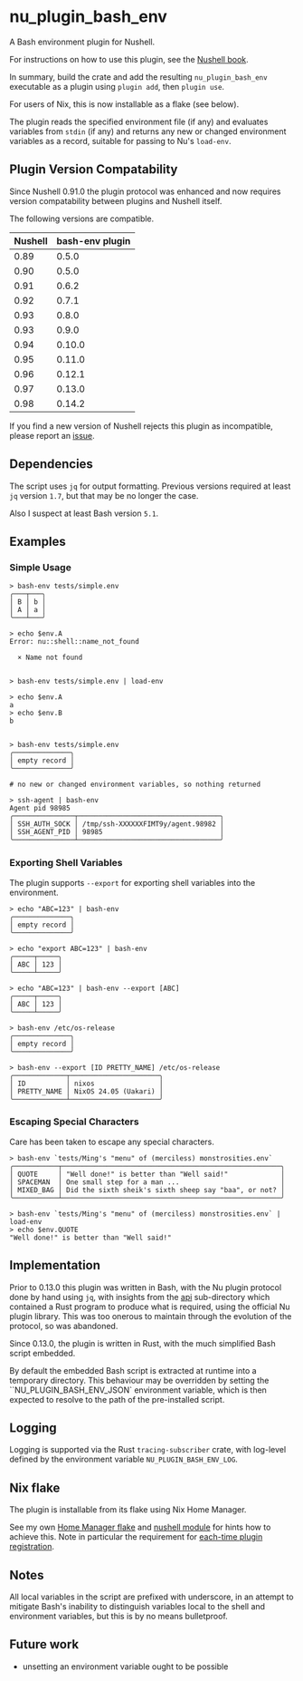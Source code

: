 # nu_plugin_bash_env

A Bash environment plugin for Nushell.

For instructions on how to use this plugin, see the [Nushell book](https://www.nushell.sh/book/plugins.html).

In summary, build the crate and add the resulting `nu_plugin_bash_env` executable as a plugin using `plugin add`, then `plugin use`.

For users of Nix, this is now installable as a flake (see below).

The plugin reads the specified environment file (if any) and evaluates variables from `stdin` (if any) and returns any new or changed environment variables as a record, suitable for passing to Nu's `load-env`.

## Plugin Version Compatability

Since Nushell 0.91.0 the plugin protocol was enhanced and now requires version compatability between plugins and Nushell itself.

The following versions are compatible.

| Nushell | bash-env plugin |
| ------- | --------------- |
|    0.89 |           0.5.0 |
|    0.90 |           0.5.0 |
|    0.91 |           0.6.2 |
|    0.92 |           0.7.1 |
|    0.93 |           0.8.0 |
|    0.93 |           0.9.0 |
|    0.94 |          0.10.0 |
|    0.95 |          0.11.0 |
|    0.96 |          0.12.1 |
|    0.97 |          0.13.0 |
|    0.98 |          0.14.2 |

If you find a new version of Nushell rejects this plugin as incompatible, please report an [issue](https://github.com/tesujimath/nu_plugin_bash_env/issues).

## Dependencies

The script uses `jq` for output formatting. Previous versions required at least `jq` version `1.7`, but that may be no longer the case.

Also I suspect at least Bash version `5.1`.

## Examples

### Simple Usage
```
> bash-env tests/simple.env
╭───┬───╮
│ B │ b │
│ A │ a │
╰───┴───╯

> echo $env.A
Error: nu::shell::name_not_found

  × Name not found


> bash-env tests/simple.env | load-env

> echo $env.A
a
> echo $env.B
b


> bash-env tests/simple.env
╭──────────────╮
│ empty record │
╰──────────────╯

# no new or changed environment variables, so nothing returned

> ssh-agent | bash-env
Agent pid 98985
╭───────────────┬───────────────────────────────────╮
│ SSH_AUTH_SOCK │ /tmp/ssh-XXXXXXFIMT9y/agent.98982 │
│ SSH_AGENT_PID │ 98985                             │
╰───────────────┴───────────────────────────────────╯
```

### Exporting Shell Variables

The plugin supports `--export` for exporting shell variables into the environment.

```
> echo "ABC=123" | bash-env
╭──────────────╮
│ empty record │
╰──────────────╯

> echo "export ABC=123" | bash-env
╭─────┬─────╮
│ ABC │ 123 │
╰─────┴─────╯

> echo "ABC=123" | bash-env --export [ABC]
╭─────┬─────╮
│ ABC │ 123 │
╰─────┴─────╯

> bash-env /etc/os-release
╭──────────────╮
│ empty record │
╰──────────────╯

> bash-env --export [ID PRETTY_NAME] /etc/os-release
╭─────────────┬──────────────────────╮
│ ID          │ nixos                │
│ PRETTY_NAME │ NixOS 24.05 (Uakari) │
╰─────────────┴──────────────────────╯
```

### Escaping Special Characters

Care has been taken to escape any special characters.

```
> bash-env `tests/Ming's "menu" of (merciless) monstrosities.env`
╭───────────┬──────────────────────────────────────────────────────╮
│ QUOTE     │ "Well done!" is better than "Well said!"             │
│ SPACEMAN  │ One small step for a man ...                         │
│ MIXED_BAG │ Did the sixth sheik's sixth sheep say "baa", or not? │
╰───────────┴──────────────────────────────────────────────────────╯

> bash-env `tests/Ming's "menu" of (merciless) monstrosities.env` | load-env
> echo $env.QUOTE
"Well done!" is better than "Well said!"
```

## Implementation

Prior to 0.13.0 this plugin was written in Bash, with the Nu plugin protocol done by hand using `jq`, with insights from the [api](api) sub-directory which contained a Rust program to produce what is required, using the official Nu plugin library.  This was too onerous to maintain through the evolution of the protocol, so was abandoned.

Since 0.13.0, the plugin is written in Rust, with the much simplified Bash script embedded.

By default the embedded Bash script is extracted at runtime into a temporary directory.  This behaviour may be overridden by setting the ``NU_PLUGIN_BASH_ENV_JSON` environment variable, which is then expected to resolve to the path of the pre-installed script.

## Logging

Logging is supported via the Rust `tracing-subscriber` crate, with log-level defined by the environment variable `NU_PLUGIN_BASH_ENV_LOG`.

## Nix flake

The plugin is installable from its flake using Nix Home Manager.

See my own [Home Manager flake](https://github.com/tesujimath/home.nix/blob/main/flake.nix#L12) and [nushell module](https://github.com/tesujimath/home.nix/blob/main/modules/nushell/default.nix) for hints how to achieve this.  Note in particular the requirement for [each-time plugin registration](https://github.com/tesujimath/home.nix/blob/main/modules/nushell/config.nu#L761).

## Notes

All local variables in the script are prefixed with underscore, in an attempt to mitigate Bash's inability to distinguish variables local to the shell and environment variables, but this is by no means bulletproof.

## Future work

- unsetting an environment variable ought to be possible
